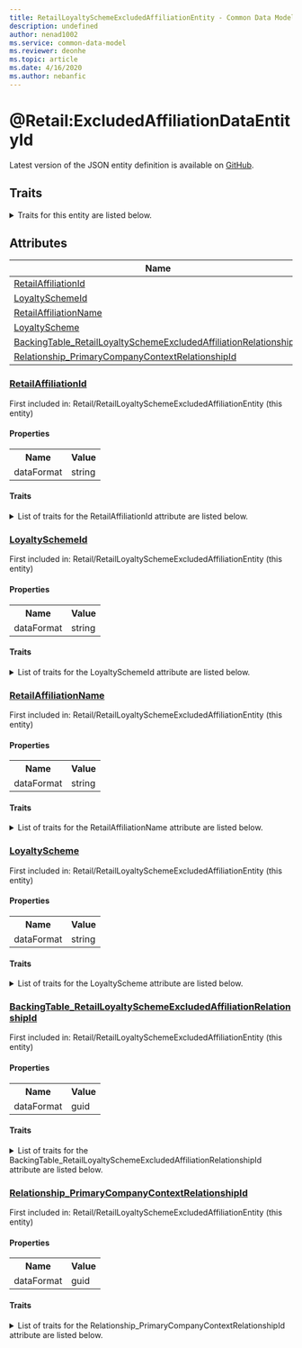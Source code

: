 ```yaml
---
title: RetailLoyaltySchemeExcludedAffiliationEntity - Common Data Model | Microsoft Docs
description: undefined
author: nenad1002
ms.service: common-data-model
ms.reviewer: deonhe
ms.topic: article
ms.date: 4/16/2020
ms.author: nebanfic
---
```


# @Retail:ExcludedAffiliationDataEntityId

  
 Latest version of the JSON entity definition is available on <a href="https://github.com/Microsoft/CDM/tree/master/schemaDocuments/core/erp/Entities/Commerce/Retail/RetailLoyaltySchemeExcludedAffiliationEntity.cdm.json" target="_blank">GitHub</a>.  

## Traits

<details>
<summary>Traits for this entity are listed below.  
</summary>

**is.CDM.entityVersion**  
  <table><tr><th>Parameter</th><th>Value</th><th>Data type</th><th>Explanation</th></tr><tr><td>versionNumber</td><td>"1.0.0"</td><td>string</td><td>semantic version number of the entity</td></tr></table>

**is.Application.releaseVersion**  
  <table><tr><th>Parameter</th><th>Value</th><th>Data type</th><th>Explanation</th></tr><tr><td>releaseVersion</td><td>"10.0.13.0"</td><td>string</td><td>semantic version number of the application introducing this entity</td></tr></table>

**is.localized.displayedAs**  
  Holds the list of language specific display text for an object.  <table><tr><th>Parameter</th><th>Value</th><th>Data type</th><th>Explanation</th></tr><tr><td>localizedDisplayText</td><td><table><tr><th>languageTag</th><th>displayText</th></tr><tr><td>en</td><td>@Retail:ExcludedAffiliationDataEntityId</td></tr></table></td><td>entity</td><td>a reference to the constant entity holding the list of localized text</td></tr></table>

</details>

## Attributes

|Name|Description|First Included in Instance|
|---|---|---|
|[RetailAffiliationId](#RetailAffiliationId)||<a href="RetailLoyaltySchemeExcludedAffiliationEntity.md" target="_blank">Retail/RetailLoyaltySchemeExcludedAffiliationEntity</a>|
|[LoyaltySchemeId](#LoyaltySchemeId)||<a href="RetailLoyaltySchemeExcludedAffiliationEntity.md" target="_blank">Retail/RetailLoyaltySchemeExcludedAffiliationEntity</a>|
|[RetailAffiliationName](#RetailAffiliationName)||<a href="RetailLoyaltySchemeExcludedAffiliationEntity.md" target="_blank">Retail/RetailLoyaltySchemeExcludedAffiliationEntity</a>|
|[LoyaltyScheme](#LoyaltyScheme)||<a href="RetailLoyaltySchemeExcludedAffiliationEntity.md" target="_blank">Retail/RetailLoyaltySchemeExcludedAffiliationEntity</a>|
|[BackingTable_RetailLoyaltySchemeExcludedAffiliationRelationshipId](#BackingTable_RetailLoyaltySchemeExcludedAffiliationRelationshipId)||<a href="RetailLoyaltySchemeExcludedAffiliationEntity.md" target="_blank">Retail/RetailLoyaltySchemeExcludedAffiliationEntity</a>|
|[Relationship_PrimaryCompanyContextRelationshipId](#Relationship_PrimaryCompanyContextRelationshipId)||<a href="RetailLoyaltySchemeExcludedAffiliationEntity.md" target="_blank">Retail/RetailLoyaltySchemeExcludedAffiliationEntity</a>|

### <a href=#RetailAffiliationId name="RetailAffiliationId">RetailAffiliationId</a>

First included in: Retail/RetailLoyaltySchemeExcludedAffiliationEntity (this entity)  

#### Properties

<table><tr><th>Name</th><th>Value</th></tr><tr><td>dataFormat</td><td>string</td></tr></table>

#### Traits

<details>
<summary>List of traits for the RetailAffiliationId attribute are listed below.</summary>

**is.dataFormat.character**  
**is.dataFormat.big**  
**is.dataFormat.array**  
**is.dataFormat.character**  
**is.dataFormat.array**  
</details>

### <a href=#LoyaltySchemeId name="LoyaltySchemeId">LoyaltySchemeId</a>

First included in: Retail/RetailLoyaltySchemeExcludedAffiliationEntity (this entity)  

#### Properties

<table><tr><th>Name</th><th>Value</th></tr><tr><td>dataFormat</td><td>string</td></tr></table>

#### Traits

<details>
<summary>List of traits for the LoyaltySchemeId attribute are listed below.</summary>

**is.dataFormat.character**  
**is.dataFormat.big**  
**is.dataFormat.array**  
**is.dataFormat.character**  
**is.dataFormat.array**  
</details>

### <a href=#RetailAffiliationName name="RetailAffiliationName">RetailAffiliationName</a>

First included in: Retail/RetailLoyaltySchemeExcludedAffiliationEntity (this entity)  

#### Properties

<table><tr><th>Name</th><th>Value</th></tr><tr><td>dataFormat</td><td>string</td></tr></table>

#### Traits

<details>
<summary>List of traits for the RetailAffiliationName attribute are listed below.</summary>

**is.dataFormat.character**  
**is.dataFormat.big**  
**is.dataFormat.array**  
**is.dataFormat.character**  
**is.dataFormat.array**  
</details>

### <a href=#LoyaltyScheme name="LoyaltyScheme">LoyaltyScheme</a>

First included in: Retail/RetailLoyaltySchemeExcludedAffiliationEntity (this entity)  

#### Properties

<table><tr><th>Name</th><th>Value</th></tr><tr><td>dataFormat</td><td>string</td></tr></table>

#### Traits

<details>
<summary>List of traits for the LoyaltyScheme attribute are listed below.</summary>

**is.dataFormat.character**  
**is.dataFormat.big**  
**is.dataFormat.array**  
**is.dataFormat.character**  
**is.dataFormat.array**  
</details>

### <a href=#BackingTable_RetailLoyaltySchemeExcludedAffiliationRelationshipId name="BackingTable_RetailLoyaltySchemeExcludedAffiliationRelationshipId">BackingTable_RetailLoyaltySchemeExcludedAffiliationRelationshipId</a>

First included in: Retail/RetailLoyaltySchemeExcludedAffiliationEntity (this entity)  

#### Properties

<table><tr><th>Name</th><th>Value</th></tr><tr><td>dataFormat</td><td>guid</td></tr></table>

#### Traits

<details>
<summary>List of traits for the BackingTable_RetailLoyaltySchemeExcludedAffiliationRelationshipId attribute are listed below.</summary>

**is.dataFormat.character**  
**is.dataFormat.big**  
**is.dataFormat.array**  
**is.dataFormat.guid**  
**means.identity.entityId**  
**is.linkedEntity.identifier**  
Marks the attribute(s) that hold foreign key references to a linked (used as an attribute) entity. This attribute is added to the resolved entity to enumerate the referenced entities.  <table><tr><th>Parameter</th><th>Value</th><th>Data type</th><th>Explanation</th></tr><tr><td>entityReferences</td><td>empty table</td><td>entity</td><td>a reference to the constant entity holding the list of entity references</td></tr></table>

**is.dataFormat.guid**  
**is.dataFormat.character**  
**is.dataFormat.array**  
</details>

### <a href=#Relationship_PrimaryCompanyContextRelationshipId name="Relationship_PrimaryCompanyContextRelationshipId">Relationship_PrimaryCompanyContextRelationshipId</a>

First included in: Retail/RetailLoyaltySchemeExcludedAffiliationEntity (this entity)  

#### Properties

<table><tr><th>Name</th><th>Value</th></tr><tr><td>dataFormat</td><td>guid</td></tr></table>

#### Traits

<details>
<summary>List of traits for the Relationship_PrimaryCompanyContextRelationshipId attribute are listed below.</summary>

**is.dataFormat.character**  
**is.dataFormat.big**  
**is.dataFormat.array**  
**is.dataFormat.guid**  
**means.identity.entityId**  
**is.linkedEntity.identifier**  
Marks the attribute(s) that hold foreign key references to a linked (used as an attribute) entity. This attribute is added to the resolved entity to enumerate the referenced entities.  <table><tr><th>Parameter</th><th>Value</th><th>Data type</th><th>Explanation</th></tr><tr><td>entityReferences</td><td>empty table</td><td>entity</td><td>a reference to the constant entity holding the list of entity references</td></tr></table>

**is.dataFormat.guid**  
**is.dataFormat.character**  
**is.dataFormat.array**  
</details>
